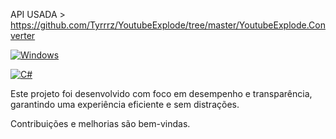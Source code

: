 API USADA > https://github.com/Tyrrrz/YoutubeExplode/tree/master/YoutubeExplode.Converter

[![Windows](https://custom-icon-badges.demolab.com/badge/Windows-0078D6?logo=windows11&logoColor=white)](#)

[![C#](https://custom-icon-badges.demolab.com/badge/C%23-%23239120.svg?logo=cshrp&logoColor=white)](#)


Este projeto foi desenvolvido com foco em desempenho e transparência, garantindo uma experiência eficiente e sem distrações.

Contribuições e melhorias são bem-vindas.
